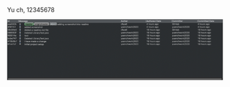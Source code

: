 Yu ch, 12345678

![screenshot of history](https://github.com/chyad/comp3111-lab1-2021f/blob/master/Screenshot%202022-09-15%20at%2020.06.35.png?raw=true)